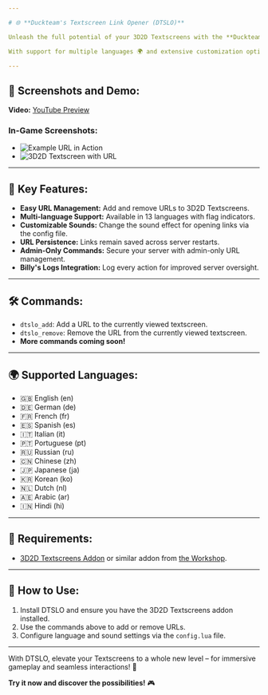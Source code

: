 ```yaml
---

# 🌐 **Duckteam's Textscreen Link Opener (DTSLO)**  

Unleash the full potential of your 3D2D Textscreens with the **Duckteam Textscreen Link Opener (DTSLO)**! 🎉 This powerful addon allows you to seamlessly add clickable URLs to your Textscreens, making it incredibly easy for players to interact with links. Whether it's for server rules, guides, or external resources – DTSLO ensures a smooth and intuitive experience! ✨  

With support for multiple languages 🌍 and extensive customization options, DTSLO offers sound notifications and integration with **Billy's Logs** for action tracking. Best of all, URLs remain saved even after server restarts and are securely managed by admins! 🔒  

---
```


## 📸 **Screenshots and Demo:**  
**Video:** [YouTube Preview](https://youtu.be/o4B1sXpHFuU)  
### **In-Game Screenshots:**  
- ![Example URL in Action](https://steamuserimages-a.akamaihd.net/ugc/27682271824578803/18941A390DC48F29E7386A0D885016A5EE510BEE/)  
- ![3D2D Textscreen with URL](https://steamuserimages-a.akamaihd.net/ugc/27682271824578446/8D0882AF12868E8EDEE236672C001359B2F0F62B/)  

---

## 🚀 **Key Features:**  
- **Easy URL Management:** Add and remove URLs to 3D2D Textscreens.  
- **Multi-language Support:** Available in 13 languages with flag indicators.  
- **Customizable Sounds:** Change the sound effect for opening links via the config file.  
- **URL Persistence:** Links remain saved across server restarts.  
- **Admin-Only Commands:** Secure your server with admin-only URL management.  
- **Billy's Logs Integration:** Log every action for improved server oversight.  

---

## 🛠️ **Commands:**  
- `dtslo_add`: Add a URL to the currently viewed textscreen.  
- `dtslo_remove`: Remove the URL from the currently viewed textscreen.  
- **More commands coming soon!**  

---

## 🌍 **Supported Languages:**  
- 🇬🇧 English (en)  
- 🇩🇪 German (de)  
- 🇫🇷 French (fr)  
- 🇪🇸 Spanish (es)  
- 🇮🇹 Italian (it)  
- 🇵🇹 Portuguese (pt)  
- 🇷🇺 Russian (ru)  
- 🇨🇳 Chinese (zh)  
- 🇯🇵 Japanese (ja)  
- 🇰🇷 Korean (ko)  
- 🇳🇱 Dutch (nl)  
- 🇦🇪 Arabic (ar)  
- 🇮🇳 Hindi (hi)  

---

## 📜 **Requirements:**  
- [3D2D Textscreens Addon](https://github.com/Cherry/3D2D-Textscreens) or similar addon from [the Workshop](https://steamcommunity.com/workshop/filedetails/?id=109643223).  

---

## 📖 **How to Use:**  
1. Install DTSLO and ensure you have the 3D2D Textscreens addon installed.  
2. Use the commands above to add or remove URLs.  
3. Configure language and sound settings via the `config.lua` file.  

---

With DTSLO, elevate your Textscreens to a whole new level – for immersive gameplay and seamless interactions! 🚀  

**Try it now and discover the possibilities!** 🎮  
